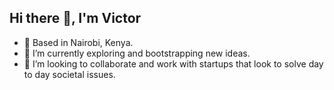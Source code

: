 ## Hi there 👋, I'm Victor

- 🌴 Based in Nairobi, Kenya.
- 🔭 I’m currently exploring and bootstrapping new ideas.
- 👯 I’m looking to collaborate and work with startups that look to solve day to day societal issues.

<!--
**ngenovictor/ngenovictor** is a ✨ _special_ ✨ repository because its `README.md` (this file) appears on your GitHub profile.

Here are some ideas to get you started:

- 🔭 I’m currently working on ...
- 🌱 I’m currently learning ...
- 👯 I’m looking to collaborate on ...
- 🤔 I’m looking for help with ...
- 💬 Ask me about ...
- 📫 How to reach me: ...
- 😄 Pronouns: ...
- ⚡ Fun fact: ...
-->
